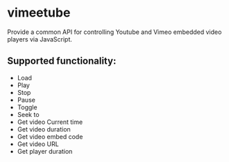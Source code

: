 vimeetube
=========

Provide a common API for controlling Youtube and Vimeo embedded video players via JavaScript.

## Supported functionality:

- Load
- Play
- Stop
- Pause
- Toggle
- Seek to
- Get video Current time
- Get video duration
- Get video embed code
- Get video URL
- Get player duration
